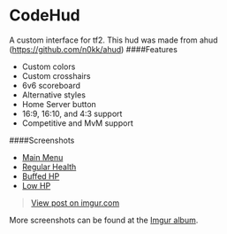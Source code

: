 # CodeHud
A custom interface for tf2. This hud was made from ahud (https://github.com/n0kk/ahud)
####Features

* Custom colors
* Custom crosshairs
* 6v6 scoreboard
* Alternative styles
* Home Server button
* 16:9, 16:10, and 4:3 support
* Competitive and MvM support

####Screenshots

* [Main Menu](http://imgur.com/KFqjrvd)
* [Regular Health](http://imgur.com/99VNQXl)
* [Buffed HP](http://i.imgur.com/9NbLjtH.jpg)
* [Low HP](http://imgur.com/cpUrC8s)

<blockquote class="imgur-embed-pub" lang="en" data-id="a/19iLP"><a href="//imgur.com/a/19iLP">View post on imgur.com</a></blockquote><script async src="//s.imgur.com/min/embed.js" charset="utf-8"></script>

More screenshots can be found at the [Imgur album](http://imgur.com/a/19iLP).

